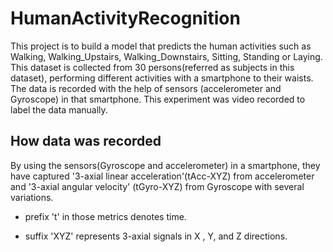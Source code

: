 # HumanActivityRecognition
This project is to build a model that predicts the human activities such as Walking, Walking_Upstairs, Walking_Downstairs, Sitting, Standing or Laying.
This dataset is collected from 30 persons(referred as subjects in this dataset), performing different activities with a smartphone to their waists. The data is recorded with the help of sensors (accelerometer and Gyroscope) in that smartphone. This experiment was video recorded to label the data manually.

## How data was recorded

By using the sensors(Gyroscope and accelerometer) in a smartphone, they have captured '3-axial linear acceleration'(tAcc-XYZ) from accelerometer and '3-axial angular velocity' (tGyro-XYZ) from Gyroscope with several variations.

- prefix 't' in those metrics denotes time.

- suffix 'XYZ' represents 3-axial signals in X , Y, and Z directions.
